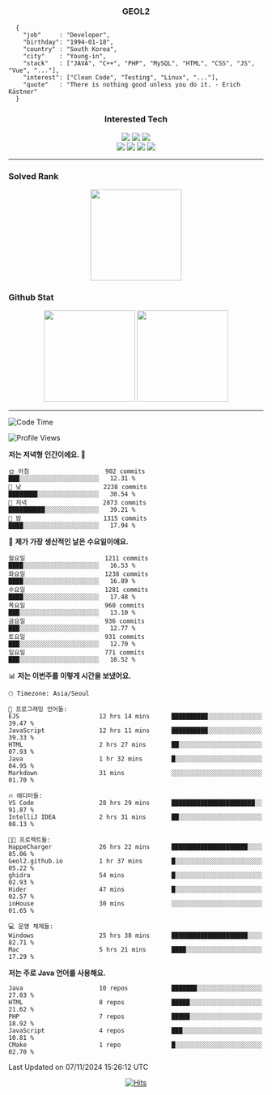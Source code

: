 <div align="center">

  ### GEOL2
</div>

```
  {
    "job"     : "Developer",
    "birthday": "1994-01-18",
    "country" : "South Korea",
    "city"    : "Young-in",
    "stack"   : ["JAVA", "C++", "PHP", "MySQL", "HTML", "CSS", "JS", "Vue", "..."],
    "interest": ["Clean Code", "Testing", "Linux", "..."], 
    "quote"   : "There is nothing good unless you do it. - Erich Kästner"
  }
  ```
  
<div align="center">
  
  ### Interested Tech
  
  <img src="https://img.shields.io/badge/Laravel-F05340?style=flat-square&logo=Laravel&logoColor=white">
  <img src="https://img.shields.io/badge/SpringBoot-6DB33F?style=flat-square&logo=SpringBoot&logoColor=white">
  <img src="https://img.shields.io/badge/Express-000000?style=flat-square&logo=Express&logoColor=white">
  <br>
  <img src="https://img.shields.io/badge/Three.js-000000?style=flat-square&logo=Three.js&logoColor=white">
  <img src="https://img.shields.io/badge/JavaScript-F7DF1E?style=flat-square&logo=JavaScript&logoColor=black">
  <img src="https://img.shields.io/badge/TypeScript-007acc?style=flat-square&logo=TypeScript&logoColor=black">
  <img src="https://img.shields.io/badge/MySQL-4479A1?style=flat-square&logo=mysql&logoColor=white"><br>

</div>

------------

  ### Solved Rank
  
  <div align="center">
    <img height="180em" src="https://mazassumnida.wtf/api/v2/generate_badge?boj=geol2">
  </div>
  
  ### Github Stat 
  <div align="center">
    <img height="180em" src="https://github-readme-stats-git-masterrstaa-rickstaa.vercel.app/api?username=geol2&show_icons=true&theme=dark">
    <img height="180em" src="https://github-readme-stats-git-masterrstaa-rickstaa.vercel.app/api/top-langs/?username=geol2&show_icons=true&hide=css,scss,html&layout=compact&theme=dark&count_private=true&langs_count=8">
  </div>
  
------------

<!--START_SECTION:waka-->
![Code Time](http://img.shields.io/badge/Code%20Time-3%2C394%20hrs%2022%20mins-blue)

![Profile Views](http://img.shields.io/badge/Profile%20Views-18-blue)

**저는 저녁형 인간이에요. 🦉** 

```text
🌞 아침                     902 commits         ███░░░░░░░░░░░░░░░░░░░░░░   12.31 % 
🌆 낮　                     2238 commits        ████████░░░░░░░░░░░░░░░░░   30.54 % 
🌃 저녁                     2873 commits        ██████████░░░░░░░░░░░░░░░   39.21 % 
🌙 밤　                     1315 commits        ████░░░░░░░░░░░░░░░░░░░░░   17.94 % 
```
📅 **제가 가장 생산적인 날은 수요일이에요.** 

```text
월요일                      1211 commits        ████░░░░░░░░░░░░░░░░░░░░░   16.53 % 
화요일                      1238 commits        ████░░░░░░░░░░░░░░░░░░░░░   16.89 % 
수요일                      1281 commits        ████░░░░░░░░░░░░░░░░░░░░░   17.48 % 
목요일                      960 commits         ███░░░░░░░░░░░░░░░░░░░░░░   13.10 % 
금요일                      936 commits         ███░░░░░░░░░░░░░░░░░░░░░░   12.77 % 
토요일                      931 commits         ███░░░░░░░░░░░░░░░░░░░░░░   12.70 % 
일요일                      771 commits         ███░░░░░░░░░░░░░░░░░░░░░░   10.52 % 
```


📊 **저는 이번주를 이렇게 시간을 보냈어요.** 

```text
🕑︎ Timezone: Asia/Seoul

💬 프로그래밍 언어들: 
EJS                      12 hrs 14 mins      ██████████░░░░░░░░░░░░░░░   39.47 % 
JavaScript               12 hrs 11 mins      ██████████░░░░░░░░░░░░░░░   39.33 % 
HTML                     2 hrs 27 mins       ██░░░░░░░░░░░░░░░░░░░░░░░   07.93 % 
Java                     1 hr 32 mins        █░░░░░░░░░░░░░░░░░░░░░░░░   04.95 % 
Markdown                 31 mins             ░░░░░░░░░░░░░░░░░░░░░░░░░   01.70 % 

🔥 에디터들: 
VS Code                  28 hrs 29 mins      ███████████████████████░░   91.87 % 
IntelliJ IDEA            2 hrs 31 mins       ██░░░░░░░░░░░░░░░░░░░░░░░   08.13 % 

🐱‍💻 프로젝트들: 
HappeCharger             26 hrs 22 mins      █████████████████████░░░░   85.06 % 
Geol2.github.io          1 hr 37 mins        █░░░░░░░░░░░░░░░░░░░░░░░░   05.22 % 
ghidra                   54 mins             █░░░░░░░░░░░░░░░░░░░░░░░░   02.93 % 
Hider                    47 mins             █░░░░░░░░░░░░░░░░░░░░░░░░   02.57 % 
inHouse                  30 mins             ░░░░░░░░░░░░░░░░░░░░░░░░░   01.65 % 

💻 운영 체제들: 
Windows                  25 hrs 38 mins      █████████████████████░░░░   82.71 % 
Mac                      5 hrs 21 mins       ████░░░░░░░░░░░░░░░░░░░░░   17.29 % 
```

**저는 주로 Java 언어를 사용해요.** 

```text
Java                     10 repos            ███████░░░░░░░░░░░░░░░░░░   27.03 % 
HTML                     8 repos             █████░░░░░░░░░░░░░░░░░░░░   21.62 % 
PHP                      7 repos             █████░░░░░░░░░░░░░░░░░░░░   18.92 % 
JavaScript               4 repos             ███░░░░░░░░░░░░░░░░░░░░░░   10.81 % 
CMake                    1 repo              █░░░░░░░░░░░░░░░░░░░░░░░░   02.70 % 
```




 Last Updated on 07/11/2024 15:26:12 UTC
<!--END_SECTION:waka-->

<div align="center">
  
  [![Hits](https://hits.seeyoufarm.com/api/count/incr/badge.svg?url=https%3A%2F%2Fgithub.com%2Fgeol2&count_bg=%2379C83D&title_bg=%23555555&icon=myspace.svg&icon_color=%23E7E7E7&title=hits&edge_flat=false)](https://hits.seeyoufarm.com)
  
</div>

<!--
**Geol2/Geol2** is a ✨ _special_ ✨ repository because its `README.md` (this file) appears on your GitHub profile.

Here are some ideas to get you started:
- 🔭 I’m currently working on ...
- 🌱 I’m currently learning ...
- 👯 I’m looking to collaborate on ...
- 🤔 I’m looking for help with ...
- 💬 Ask me about ...
- 📫 How to reach me: ...
- 😄 Pronouns: ...
- ⚡ Fun fact: ...
-->
